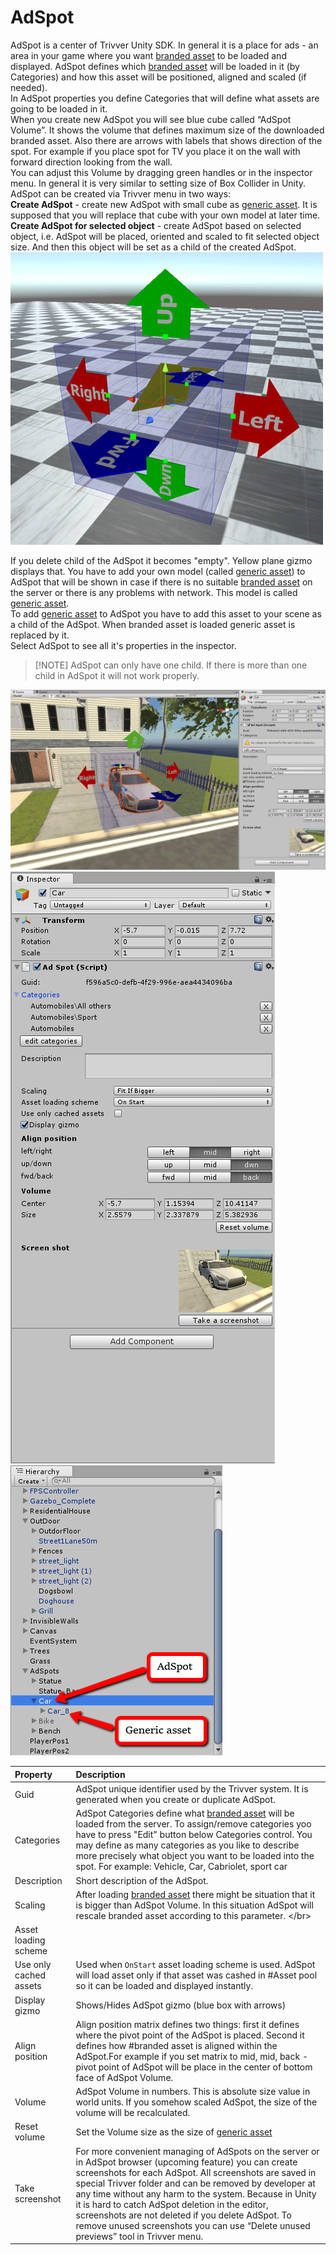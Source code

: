 # AdSpot

AdSpot is a center of Trivver Unity SDK. In general it is a place for ads - an area in your game where you want [branded asset](xref:unity-branded-asset-term) to be loaded and displayed. AdSpot defines which [branded asset](xref:unity-branded-asset-term) will be loaded in it \(by Categories\) and how this asset will be positioned, aligned and scaled \(if needed\).  
In AdSpot properties you define Categories that will define what assets are going to be loaded in it.  
When you create new AdSpot you will see blue cube called “AdSpot Volume”. It shows the volume that defines maximum size of the downloaded branded asset. Also there are arrows with labels that shows direction of the spot. For example if you place spot for TV you place it on the wall with forward direction looking from the wall.  
You can adjust this Volume by dragging green handles or in the inspector menu. In general it is very similar to setting size of Box Collider in Unity.  
AdSpot can be created via Trivver menu in two ways:  
**Create AdSpot** - create new AdSpot with small cube as [generic asset](xref:unity-generic-asset-term). It is supposed that you will replace that cube with your own model at later time.  
**Create AdSpot for selected object** - create AdSpot based on selected object, i.e. AdSpot will be placed, oriented and scaled to fit selected object size. And then this object will be set as a child of the created AdSpot. ![AdSpot](.gitbook/assets/adspot.png)

If you delete child of the AdSpot it becomes "empty". Yellow plane gizmo displays that. You have to add your own model \(called [generic asset](xref:unity-generic-asset-term)\) to AdSpot that will be shown in case if there is no suitable [branded asset](xref:unity-branded-asset-term) on the server or there is any problems with network. This model is called [generic asset](xref:unity-generic-asset-term).  
To add [generic asset](xref:unity-generic-asset-term) to AdSpot you have to add this asset to your scene as a child of the AdSpot. When branded asset is loaded generic asset is replaced by it.  
Select AdSpot to see all it's properties in the inspector.

> \[!NOTE\] AdSpot сan only have one child. If there is more than one child in AdSpot it will not work properly.

![AdSpot with generic object](.gitbook/assets/adspot_positioning%20%281%29.gif) ![AdSpot inspector](.gitbook/assets/adspot_inspector%20%281%29.png) ![AdSpot Hierarchy](.gitbook/assets/adspot_hierarchy.png)

| Property | Description |
| :--- | :--- |
| Guid | AdSpot unique identifier used by the Trivver system. It is generated when you create or duplicate AdSpot. |
| Categories | AdSpot Categories define what [branded asset](xref:unity-branded-asset-term) will be loaded from the server. To assign/remove categories yoo have to press "Edit" button below Categories control. You may define as many categories as you like to describe more precisely what object you want to be loaded into the spot. For example: Vehicle, Car, Cabriolet, sport car |
| Description | Short description of the AdSpot. |
| Scaling | After loading [branded asset](xref:unity-branded-asset-term) there might be situation that it is bigger than AdSpot Volume. In this situation AdSpot will rescale branded asset according to this parameter. &lt;/br&gt;  |
| Asset loading scheme |  |
| Use only cached assets | Used when `OnStart` asset loading scheme is used. AdSpot will load asset only if that asset was cashed in \#Asset pool so it can be loaded and displayed instantly. |
| Display gizmo | Shows/Hides AdSpot gizmo \(blue box with arrows\) |
| Align position | Align position matrix defines two things: first it defines where the pivot point of the AdSpot is placed. Second it defines how \#branded asset is aligned within the AdSpot.For example if you set matrix to mid, mid, back - pivot point of AdSpot will be place in the center of bottom face of AdSpot Volume. |
| Volume | AdSpot Volume in numbers. This is absolute size value in world units. If you somehow scaled AdSpot, the size of the volume will be recalculated. |
| Reset volume | Set the Volume size as the size of [generic asset](xref:unity-generic-asset-term) |
| Take screenshot | For more convenient managing of AdSpots on the server or in AdSpot browser \(upcoming feature\) you can create screenshots for each AdSpot. All screenshots are saved in special Trivver folder and can be removed by developer at any time without any harm to the system. Because in Unity it is hard to catch AdSpot deletion in the editor, screenshots are not deleted if you delete AdSpot. To remove unused screenshots you can use “Delete unused previews” tool in Trivver menu. |

